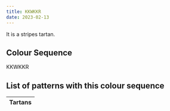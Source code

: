 ```yaml
---
title: KKWKKR
date: 2023-02-13
---
```

<no value>

It is a <no value> stripes tartan.


## Colour Sequence
KKWKKR

## List of patterns with this colour sequence

| Tartans |
|---------------|
